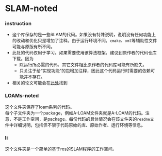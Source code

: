 # SLAM-noted
### instruction
* 这个库保存的是一些SLAM的代码。如果没有特殊说明，说明没有任何功能上的改动和优化只是增加了注释。由于运行环境不同，`cmake`、`xml`等辅助性文件可能与原版有所不同。<br>
* 此处的代码仅用于学习。如果需要使用该算法框架，建议到原作者的代码仓库下载。因为
  * 除运行所必需的代码，其它文件相比原作者的代码库可能有所缺失。
  * 只关注于给“实现功能”的包增加注释，因此这个代码运行时需要的依赖可能并不存在。
* 相关的论文可能会在[此处](https://github.com/blue-stone-w/example/tree/main/reference)找到

### LOAMs-noted
这个文件夹保存了loam系列的代码。<br>
每个子文件夹为一个package，例如A-LOAM文件夹就是A-LOAM的代码。注意，不是工作空间，是package。每份代码的具体情况会在该文件夹的`readme`文件中详细说明，包括但不限于代码原始的库、原始作者、运行环境等信息。

### li
这个文件夹是一个简单的基于ros的SLAM程序的工作空间。<br>
